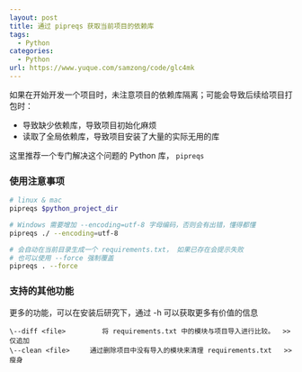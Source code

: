 ```yaml
---
layout: post
title: 通过 pipreqs 获取当前项目的依赖库
tags:
  - Python
categories:
  - Python
url: https://www.yuque.com/samzong/code/glc4mk
---
```


如果在开始开发一个项目时，未注意项目的依赖库隔离；可能会导致后续给项目打包时：

- 导致缺少依赖库，导致项目初始化麻烦
- 读取了全局依赖库，导致项目安装了大量的实际无用的库

这里推荐一个专门解决这个问题的 Python 库， `pipreqs`

### 使用注意事项

```bash
# linux & mac
pipreqs $python_project_dir

# Windows 需要增加 --encoding=utf-8 字母编码，否则会有出错，懂得都懂
pipreqs ./ --encoding=utf-8

# 会自动在当前目录生成一个 requirements.txt， 如果已存在会提示失败
# 也可以使用 --force 强制覆盖
pipreqs . --force
```

### 支持的其他功能

更多的功能，可以在安装后研究下，通过 -h 可以获取更多有价值的信息

```text
\--diff <file>         将 requirements.txt 中的模块与项目导入进行比较。  >> 仅追加
\--clean <file>     通过删除项目中没有导入的模块来清理 requirements.txt   >> 瘦身
```
